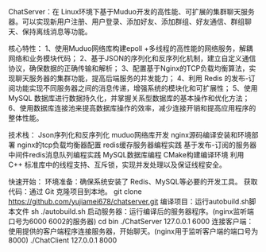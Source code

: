 ChatServer：在 Linux环境下基于Muduo开发的高性能、可扩展的集群聊天服务器。可以实现新用户注册、用户登录、添加好友、添加群组、好友通信、群组聊天、保持离线消息等功能。

核心特性：
1、使用Muduo网络库构建epoll +多线程的高性能的网络服务，解耦网络和业务模块代码；
2、基于JSON的序列化和反序列化机制，建立自定义通信协议，确保数据的正确传输和解析；
3、配置基于Nginx的TCP负载均衡算法，实现聊天服务器的集群功能，提高后端服务的并发能力；
4、利用 Redis 的发布-订阅功能实现不同服务器之间的消息传递，增强系统的模块化和可扩展性；
5、使用 MySQL 数据库进行数据持久化，并掌握关系型数据库的基本操作和优化方法；
6、使用数据库连接池来提高数据库操作的效率，减少连接开销和提高应用程序的整体性能。

技术栈：
Json序列化和反序列化
muduo网络库开发
nginx源码编译安装和环境部署
nginx的tcp负载均衡器配置
redis缓存服务器编程实践
基于发布-订阅的服务器中间件redis消息队列编程实践
MySQL数据库编程
CMake构建编译环境
利用 C++ 标准库中的线程支持、互斥锁，实现并发处理以及保证线程安全。

快速开始：
环境准备：确保系统安装了 Redis、MySQL等必要的开发工具。
获取代码：通过 Git 克隆项目到本地。
git clone https://github.com/yujiamei678/chatserver.git
编译项目：运行autobuild.sh脚本文件
sh ./autobuild.sh
启动服务器：运行编译后的服务器程序。(nginx监听端口号为6000 6002的服务器)
cd bin
./ChatServer 127.0.0.1 6000
连接客户端：使用提供的客户端程序连接服务器，开始聊天。(nginx用于监听客户端的端口号为8000)
./ChatClient 127.0.0.1 8000
